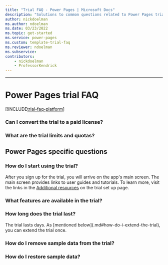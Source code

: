 ```yaml
---  
title: "Trial FAQ - Power Pages | Microsoft Docs"
description: "Solutions to common questions related to Power Pages trial setup and management. Learn how to resolve platform and app-specific issues."
author: nickdoelman
ms.author: ndoelman
ms.date: 03/23/2022
ms.topic: get-started
ms.service: power-pages
ms.custom: template-trial-faq
ms.reviewer: ndoelman
ms.subservice: 
contributors:
    - nickdoelman
    - ProfessorKendrick
---
```

---

<!--Remove all the comments in this template before you merge to the main branch.-->

<!--This template provides the basic structure of a trial frequently asked questions page. The first part of this page contains app-specific questions and answers. The second half of the page contains platform-specific issues that are pulled from a shared include statement to avoid duplicating information.
For Project Beethoven, we are focusing on the following core principles:
- Keep the frequently asked questions page minimal and consistent with this template
- Link out to additional information where possible
- Reuse content on the FAQ page by using the platform include statement
To provide feedback on this template, contact [Alex Ferguson](mailto:alex.ferguson@microsoft.com).-->

# Power Pages trial FAQ

[!INCLUDE[trial-faq-platform](../includes/trial-faq-platform.md)]

### Can I convert the trial to a paid license?

<!--App specific. Customize this response to fit your app.-->

### What are the trial limits and quotas?

<!--App specific. Customize this response to fit your app.-->

## Power Pages specific questions

### How do I start using the trial?

After you sign up for the trial, you will arrive on the app's main screen. The main screen provides links to user guides and tutorials. To learn more, visit the links in the [Additional resources](<!--Link to the Additional resources section on your trial page-->) on the trial set up page.

### What features are available in the trial?

<!--App specific. Customize this response to fit your app.-->

### How long does the trial last?

The <!--Product--> trial lasts <!--Product trial length--> days. As [mentioned below](<!--Name of this page-->.md#how-do-i-extend-the-trial), you can extend the trial once.

### How do I remove sample data from the trial?

<!--App specific. Customize this response to fit your app.-->

### How do I restore sample data?

<!--App specific. Customize this response to fit your app.-->